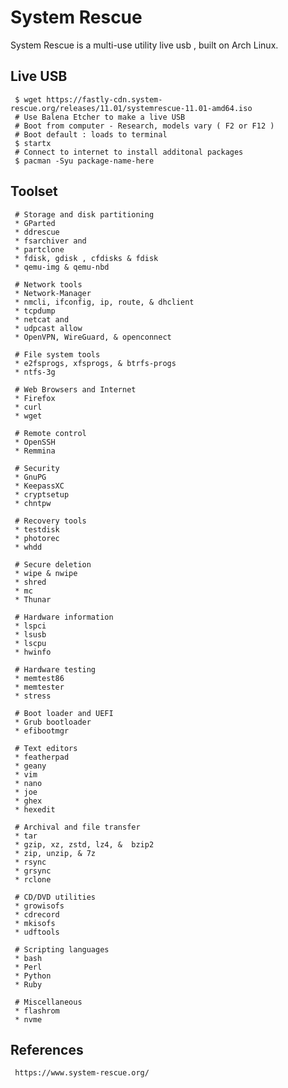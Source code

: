 System Rescue
=====

System Rescue is a multi-use utility live usb , built on Arch Linux.  

Live USB
---------

     $ wget https://fastly-cdn.system-rescue.org/releases/11.01/systemrescue-11.01-amd64.iso
     # Use Balena Etcher to make a live USB
     # Boot from computer - Research, models vary ( F2 or F12 ) 
     # Boot default : loads to terminal 
     $ startx
     # Connect to internet to install additonal packages
     $ pacman -Syu package-name-here

Toolset
-------

     # Storage and disk partitioning
     * GParted
     * ddrescue 
     * fsarchiver and 
     * partclone 
     * fdisk, gdisk , cfdisks & fdisk
     * qemu-img & qemu-nbd 

     # Network tools
     * Network-Manager 
     * nmcli, ifconfig, ip, route, & dhclient
     * tcpdump
     * netcat and 
     * udpcast allow 
     * OpenVPN, WireGuard, & openconnect

     # File system tools
     * e2fsprogs, xfsprogs, & btrfs-progs
     * ntfs-3g 

     # Web Browsers and Internet
     * Firefox
     * curl 
     * wget 

     # Remote control
     * OpenSSH 
     * Remmina

     # Security
     * GnuPG
     * KeepassXC 
     * cryptsetup 
     * chntpw 

     # Recovery tools
     * testdisk 
     * photorec
     * whdd

     # Secure deletion
     * wipe & nwipe
     * shred 
     * mc
     * Thunar

     # Hardware information
     * lspci 
     * lsusb 
     * lscpu
     * hwinfo 

     # Hardware testing
     * memtest86 
     * memtester 
     * stress 

     # Boot loader and UEFI
     * Grub bootloader 
     * efibootmgr

     # Text editors
     * featherpad 
     * geany
     * vim 
     * nano 
     * joe 
     * ghex 
     * hexedit

     # Archival and file transfer
     * tar 
     * gzip, xz, zstd, lz4, &  bzip2
     * zip, unzip, & 7z 
     * rsync  
     * grsync 
     * rclone 

     # CD/DVD utilities
     * growisofs
     * cdrecord 
     * mkisofs 
     * udftools 

     # Scripting languages
     * bash 
     * Perl
     * Python 
     * Ruby 

     # Miscellaneous
     * flashrom 
     * nvme 

References
----------

     https://www.system-rescue.org/


     